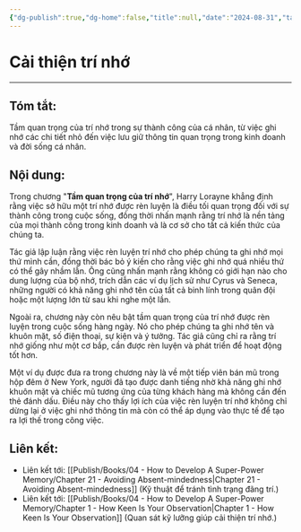 ```yaml
---
{"dg-publish":true,"dg-home":false,"title":null,"date":"2024-08-31","tags":["#sach","#memory","#How_to_Develop_A_Super_Power_Memory"],"Chương":"Chương20","dg-path":"Books/04 - How to Develop A Super-Power Memory/Chapter 20 - The Importance of Memory.md","permalink":"/books/04-how-to-develop-a-super-power-memory/chapter-20-the-importance-of-memory/","dgPassFrontmatter":true,"updated":"2025-02-23T08:12:58.941+07:00"}
---
```


# Cải thiện trí nhớ
---
## Tóm tắt:
Tầm quan trọng của trí nhớ trong sự thành công của cá nhân, từ việc ghi nhớ các chi tiết nhỏ đến việc lưu giữ thông tin quan trọng trong kinh doanh và đời sống cá nhân.

## Nội dung:
Trong chương "**Tầm quan trọng của trí nhớ**", Harry Lorayne khẳng định rằng việc sở hữu một trí nhớ được rèn luyện là điều tối quan trọng đối với sự thành công trong cuộc sống, đồng thời nhấn mạnh rằng trí nhớ là nền tảng của mọi thành công trong kinh doanh và là cơ sở cho tất cả kiến thức của chúng ta.

Tác giả lập luận rằng việc rèn luyện trí nhớ cho phép chúng ta ghi nhớ mọi thứ mình cần, đồng thời bác bỏ ý kiến cho rằng việc ghi nhớ quá nhiều thứ có thể gây nhầm lẫn. Ông cũng nhấn mạnh rằng không có giới hạn nào cho dung lượng của bộ nhớ, trích dẫn các ví dụ lịch sử như Cyrus và Seneca, những người có khả năng ghi nhớ tên của tất cả binh lính trong quân đội hoặc một lượng lớn từ sau khi nghe một lần.

Ngoài ra, chương này còn nêu bật tầm quan trọng của trí nhớ được rèn luyện trong cuộc sống hàng ngày. Nó cho phép chúng ta ghi nhớ tên và khuôn mặt, số điện thoại, sự kiện và ý tưởng. Tác giả cũng chỉ ra rằng trí nhớ giống như một cơ bắp, cần được rèn luyện và phát triển để hoạt động tốt hơn.

Một ví dụ được đưa ra trong chương này là về một tiếp viên bán mũ trong hộp đêm ở New York, người đã tạo được danh tiếng nhờ khả năng ghi nhớ khuôn mặt và chiếc mũ tương ứng của từng khách hàng mà không cần đến thẻ đánh dấu. Điều này cho thấy lợi ích của việc rèn luyện trí nhớ không chỉ dừng lại ở việc ghi nhớ thông tin mà còn có thể áp dụng vào thực tế để tạo ra lợi thế trong công việc.


## **Liên kết**:
- Liên kết tới: [[Publish/Books/04 - How to Develop A Super-Power Memory/Chapter 21 - Avoiding Absent-mindedness\|Chapter 21 - Avoiding Absent-mindedness]] (Kỹ thuật để tránh tình trạng đãng trí.)
- Liên kết tới: [[Publish/Books/04 - How to Develop A Super-Power Memory/Chapter 1 - How Keen Is Your Observation\|Chapter 1 - How Keen Is Your Observation]] (Quan sát kỹ lưỡng giúp cải thiện trí nhớ.)